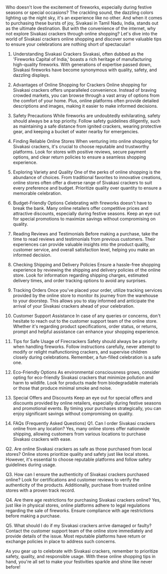 Who doesn't love the excitement of fireworks, especially during festive seasons or special occasions? The crackling sound, the dazzling colors lighting up the night sky, it's an experience like no other. And when it comes to purchasing these bursts of joy, Sivakasi in Tamil Nadu, India, stands out as the ultimate destination. But with the convenience of the internet, why not explore Sivakasi crackers through online shopping? Let's dive into the world of Sivakasi crackers online shopping and discover some valuable tips to ensure your celebrations are nothing short of spectacular!

1. Understanding Sivakasi Crackers
Sivakasi, often dubbed as the 'Fireworks Capital of India,' boasts a rich heritage of manufacturing high-quality fireworks. With generations of expertise passed down, Sivakasi fireworks have become synonymous with quality, safety, and dazzling displays.

2. Advantages of Online Shopping for Crackers
Online shopping for Sivakasi crackers offers unparalleled convenience. Instead of braving crowded markets, you can browse through a vast array of options from the comfort of your home. Plus, online platforms often provide detailed descriptions and images, making it easier to make informed decisions.

3. Safety Precautions
While fireworks are undoubtedly exhilarating, safety should always be a top priority. Follow safety guidelines diligently, such as maintaining a safe distance from ignited crackers, wearing protective gear, and keeping a bucket of water nearby for emergencies.

4. Finding Reliable Online Stores
When venturing into online shopping for Sivakasi crackers, it's crucial to choose reputable and trustworthy platforms. Look for stores with positive reviews, secure payment options, and clear return policies to ensure a seamless shopping experience.

5. Exploring Variety and Quality
One of the perks of online shopping is the abundance of choices. From traditional favorites to innovative creations, online stores often offer a diverse range of Sivakasi crackers to suit every preference and budget. Prioritize quality over quantity to ensure a memorable celebration.

6. Budget-Friendly Options
Celebrating with fireworks doesn't have to break the bank. Many online retailers offer competitive prices and attractive discounts, especially during festive seasons. Keep an eye out for special promotions to maximize savings without compromising on quality.

7. Reading Reviews and Testimonials
Before making a purchase, take the time to read reviews and testimonials from previous customers. Their experiences can provide valuable insights into the product quality, customer service, and overall satisfaction level, helping you make an informed decision.

8. Checking Shipping and Delivery Policies
Ensure a hassle-free shopping experience by reviewing the shipping and delivery policies of the online store. Look for information regarding shipping charges, estimated delivery times, and order tracking options to avoid any surprises.

9. Tracking Orders
Once you've placed your order, utilize tracking services provided by the online store to monitor its journey from the warehouse to your doorstep. This allows you to stay informed and anticipate the arrival of your Sivakasi crackers ahead of your celebration.

10. Customer Support Assistance
In case of any queries or concerns, don't hesitate to reach out to the customer support team of the online store. Whether it's regarding product specifications, order status, or returns, prompt and helpful assistance can enhance your shopping experience.

11. Tips for Safe Usage of Firecrackers
Safety should always be a priority when handling fireworks. Follow instructions carefully, never attempt to modify or relight malfunctioning crackers, and supervise children closely during celebrations. Remember, a fun-filled celebration is a safe one.

12. Eco-Friendly Options
As environmental consciousness grows, consider opting for eco-friendly Sivakasi crackers that minimize pollution and harm to wildlife. Look for products made from biodegradable materials or those that produce minimal smoke and noise.

13. Special Offers and Discounts
Keep an eye out for special offers and discounts provided by online retailers, especially during festive seasons and promotional events. By timing your purchases strategically, you can enjoy significant savings without compromising on quality.

14. FAQs (Frequently Asked Questions)
Q1. Can I order Sivakasi crackers online from any location?
Yes, many online stores offer nationwide shipping, allowing customers from various locations to purchase Sivakasi crackers with ease.

Q2. Are online Sivakasi crackers as safe as those purchased from local stores?
Online stores prioritize quality and safety just like local stores. However, it's essential to choose reputable platforms and follow safety guidelines during usage.

Q3. How can I ensure the authenticity of Sivakasi crackers purchased online?
Look for certifications and customer reviews to verify the authenticity of the products. Additionally, purchase from trusted online stores with a proven track record.

Q4. Are there age restrictions for purchasing Sivakasi crackers online?
Yes, just like in physical stores, online platforms adhere to legal regulations regarding the sale of fireworks. Ensure compliance with age restrictions before making a purchase.

Q5. What should I do if my Sivakasi crackers arrive damaged or faulty?
Contact the customer support team of the online store immediately and provide details of the issue. Most reputable platforms have return or exchange policies in place to address such concerns.

As you gear up to celebrate with Sivakasi crackers, remember to prioritize safety, quality, and responsible usage. With these online shopping tips in hand, you're all set to make your festivities sparkle and shine like never before!


